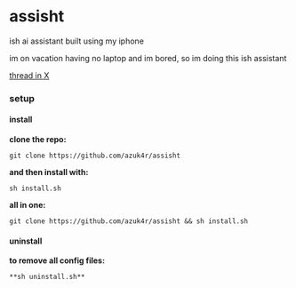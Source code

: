 # assisht
ish ai assistant built using my iphone

im on vacation having no laptop and im bored, so im doing this ish assistant

[thread in X](https://x.com/azuk4r/status/1833123673135358105)

### setup
#### install
**clone the repo:**
```
git clone https://github.com/azuk4r/assisht
```
**and then install with:**
```
sh install.sh
```
**all in one:**
```
git clone https://github.com/azuk4r/assisht && sh install.sh
```
#### uninstall
**to remove all config files:** 
```
**sh uninstall.sh**
```
